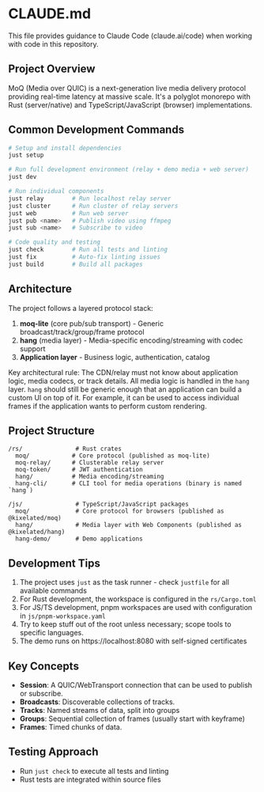 # CLAUDE.md

This file provides guidance to Claude Code (claude.ai/code) when working with code in this repository.

## Project Overview

MoQ (Media over QUIC) is a next-generation live media delivery protocol providing real-time latency at massive scale. It's a polyglot monorepo with Rust (server/native) and TypeScript/JavaScript (browser) implementations.

## Common Development Commands

```bash
# Setup and install dependencies
just setup

# Run full development environment (relay + demo media + web server)
just dev

# Run individual components
just relay        # Run localhost relay server
just cluster      # Run cluster of relay servers
just web          # Run web server
just pub <name>   # Publish video using ffmpeg
just sub <name>   # Subscribe to video

# Code quality and testing
just check        # Run all tests and linting
just fix          # Auto-fix linting issues
just build        # Build all packages
```

## Architecture

The project follows a layered protocol stack:

1. **moq-lite** (core pub/sub transport) - Generic broadcast/track/group/frame protocol
2. **hang** (media layer) - Media-specific encoding/streaming with codec support
3. **Application layer** - Business logic, authentication, catalog

Key architectural rule: The CDN/relay must not know about application logic, media codecs, or track details. All media logic is handled in the `hang` layer. `hang` should still be generic enough that an application can build a custom UI on top of it. For example, it can be used to access individual frames if the application wants to perform custom rendering.

## Project Structure

```
/rs/               # Rust crates
  moq/            # Core protocol (published as moq-lite)
  moq-relay/      # Clusterable relay server
  moq-token/      # JWT authentication
  hang/           # Media encoding/streaming
  hang-cli/       # CLI tool for media operations (binary is named `hang`)

/js/               # TypeScript/JavaScript packages
  moq/             # Core protocol for browsers (published as @kixelated/moq)
  hang/            # Media layer with Web Components (published as @kixelated/hang)
  hang-demo/       # Demo applications
```

## Development Tips

1. The project uses `just` as the task runner - check `justfile` for all available commands
2. For Rust development, the workspace is configured in the `rs/Cargo.toml`
3. For JS/TS development, pnpm workspaces are used with configuration in `js/pnpm-workspace.yaml`
4. Try to keep stuff out of the root unless necessary; scope tools to specific languages.
5. The demo runs on https://localhost:8080 with self-signed certificates

## Key Concepts

- **Session**: A QUIC/WebTransport connection that can be used to publish or subscribe.
- **Broadcasts**: Discoverable collections of tracks.
- **Tracks**: Named streams of data, split into groups
- **Groups**: Sequential collection of frames (usually start with keyframe)
- **Frames**: Timed chunks of data.

## Testing Approach

- Run `just check` to execute all tests and linting
- Rust tests are integrated within source files
